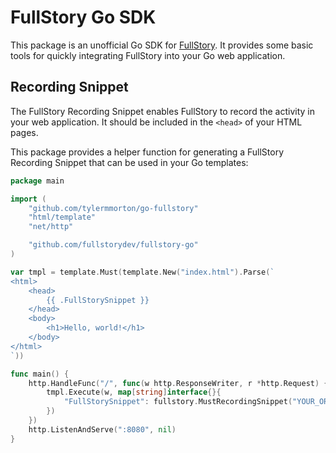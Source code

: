 # FullStory Go SDK

This package is an unofficial Go SDK for [FullStory](https://www.fullstory.com). It provides some basic tools for quickly integrating FullStory into your Go web application.

## Recording Snippet

The FullStory Recording Snippet enables FullStory to record the activity in your web application. It should be included in the `<head>` of your HTML pages.

This package provides a helper function for generating a FullStory Recording Snippet that can be used in your Go templates:

```go
package main

import (
	"github.com/tylermmorton/go-fullstory"
	"html/template"
	"net/http"

	"github.com/fullstorydev/fullstory-go"
)

var tmpl = template.Must(template.New("index.html").Parse(`
<html>
    <head>
        {{ .FullStorySnippet }}
    </head>
    <body>
        <h1>Hello, world!</h1>
    </body>
</html>
`))

func main() {
	http.HandleFunc("/", func(w http.ResponseWriter, r *http.Request) {
		tmpl.Execute(w, map[string]interface{}{
			"FullStorySnippet": fullstory.MustRecordingSnippet("YOUR_ORG_ID"),
		})
	})
	http.ListenAndServe(":8080", nil)
}
```